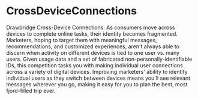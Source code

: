 # CrossDeviceConnections
Drawbridge Cross-Device Connections.  As consumers move across devices to complete online tasks, their identity becomes fragmented. Marketers, hoping to target them with meaningful messages, recommendations, and customized experiences, aren't always able to discern when activity on different devices is tied to one user vs. many users.  Given usage data and a set of fabricated non-personally-identifiable IDs, this competition tasks you with making individual user connections across a variety of digital devices. Improving marketers' ability to identify individual users as they switch between devices means you'll see relevant messages wherever you go, making it easy for you to plan the best, most fjord-filled trip ever. 
